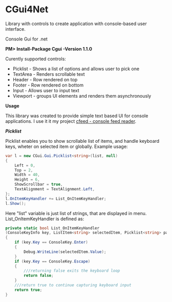 # CGui4Net

Library with controls to create application with console-based user interface.

Console Gui for .net

**PM> Install-Package Cgui -Version 1.1.0**

Curently supported controls:
- Picklist - Shows a list of options and allows user to pick one
- TextArea - Renders scrollable text
- Header - Row rendered on top
- Footer - Row rendered on bottom
- Input - Allows user to input text
- Viewport - groups UI elements and renders them asynchronously

**Usage**

This library was created to provide simple text based UI for console applications. I use it it my project [cfeed - console feed reader](https://github.com/sveco/CRR "cfeed on GitHub").

***Picklist***

Picklist enables you to show scrollable list of items, and handle keyboard keys, wheter on selected item or globally. Example usage:

```C#
var l = new CGui.Gui.Picklist<string>(list, null)
{
    Left = 0,
    Top = 2,
    Width = 40,
    Height = 6,
    ShowScrollbar = true,
    TextAlignment = TextAlignment.Left,
};
l.OnItemKeyHandler += List_OnItemKeyHandler;
l.Show();
```

Here "list" variable is just list of strings, that are displayed in menu. List_OnItemKeyHandler is defined as:

```C#
private static bool List_OnItemKeyHandler
(ConsoleKeyInfo key, ListItem<string> selectedItem, Picklist<string> parent)
{
    if (key.Key == ConsoleKey.Enter)
    {
        Debug.WriteLine(selectedItem.Value);
    }
    if (key.Key == ConsoleKey.Escape)
    {
        ///returning false exits the keyboard loop
        return false;
    }
    ///return true to continue capturing keyboard input
    return true;
}
```

